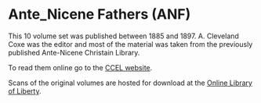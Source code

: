 # Ante_Nicene Fathers (ANF)

This 10 volume set was published between 1885 and 1897. A. Cleveland Coxe was the editor and most of the material was taken from the previously published Ante-Nicene Christain Library.

To read them online go to the [CCEL website](http://www.ccel.org/fathers.html).

Scans of the original volumes are hosted for download at the [Online Library of Liberty](http://oll.libertyfund.org/titles/coxe-ante-nicene-fathers-the-writings-of-the-fathers-down-to-a-d-325-10-vols).
